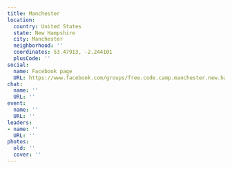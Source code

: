 ```yaml
---
title: Manchester
location:
  country: United States
  state: New Hampshire
  city: Manchester
  neighborhood: ''
  coordinates: 53.47913, -2.244101
  plusCode: ''
social:
  name: Facebook page
  URL: https://www.facebook.com/groups/free.code.camp.manchester.new.hampshire
chat:
  name: ''
  URL: ''
event:
  name: ''
  URL: ''
leaders:
- name: ''
  URL: ''
photos:
  old: ''
  cover: ''
---
```

